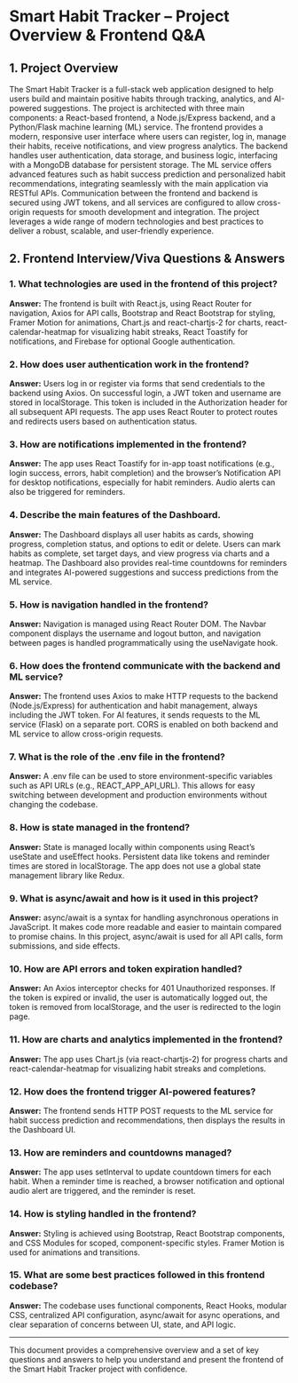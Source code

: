 # Smart Habit Tracker – Project Overview & Frontend Q&A

## 1. Project Overview

The Smart Habit Tracker is a full-stack web application designed to help users build and maintain positive habits through tracking, analytics, and AI-powered suggestions. The project is architected with three main components: a React-based frontend, a Node.js/Express backend, and a Python/Flask machine learning (ML) service. The frontend provides a modern, responsive user interface where users can register, log in, manage their habits, receive notifications, and view progress analytics. The backend handles user authentication, data storage, and business logic, interfacing with a MongoDB database for persistent storage. The ML service offers advanced features such as habit success prediction and personalized habit recommendations, integrating seamlessly with the main application via RESTful APIs. Communication between the frontend and backend is secured using JWT tokens, and all services are configured to allow cross-origin requests for smooth development and integration. The project leverages a wide range of modern technologies and best practices to deliver a robust, scalable, and user-friendly experience.

## 2. Frontend Interview/Viva Questions & Answers

### 1. **What technologies are used in the frontend of this project?**
**Answer:** The frontend is built with React.js, using React Router for navigation, Axios for API calls, Bootstrap and React Bootstrap for styling, Framer Motion for animations, Chart.js and react-chartjs-2 for charts, react-calendar-heatmap for visualizing habit streaks, React Toastify for notifications, and Firebase for optional Google authentication.

### 2. **How does user authentication work in the frontend?**
**Answer:** Users log in or register via forms that send credentials to the backend using Axios. On successful login, a JWT token and username are stored in localStorage. This token is included in the Authorization header for all subsequent API requests. The app uses React Router to protect routes and redirects users based on authentication status.

### 3. **How are notifications implemented in the frontend?**
**Answer:** The app uses React Toastify for in-app toast notifications (e.g., login success, errors, habit completion) and the browser’s Notification API for desktop notifications, especially for habit reminders. Audio alerts can also be triggered for reminders.

### 4. **Describe the main features of the Dashboard.**
**Answer:** The Dashboard displays all user habits as cards, showing progress, completion status, and options to edit or delete. Users can mark habits as complete, set target days, and view progress via charts and a heatmap. The Dashboard also provides real-time countdowns for reminders and integrates AI-powered suggestions and success predictions from the ML service.

### 5. **How is navigation handled in the frontend?**
**Answer:** Navigation is managed using React Router DOM. The Navbar component displays the username and logout button, and navigation between pages is handled programmatically using the useNavigate hook.

### 6. **How does the frontend communicate with the backend and ML service?**
**Answer:** The frontend uses Axios to make HTTP requests to the backend (Node.js/Express) for authentication and habit management, always including the JWT token. For AI features, it sends requests to the ML service (Flask) on a separate port. CORS is enabled on both backend and ML service to allow cross-origin requests.

### 7. **What is the role of the .env file in the frontend?**
**Answer:** A .env file can be used to store environment-specific variables such as API URLs (e.g., REACT_APP_API_URL). This allows for easy switching between development and production environments without changing the codebase.

### 8. **How is state managed in the frontend?**
**Answer:** State is managed locally within components using React’s useState and useEffect hooks. Persistent data like tokens and reminder times are stored in localStorage. The app does not use a global state management library like Redux.

### 9. **What is async/await and how is it used in this project?**
**Answer:** async/await is a syntax for handling asynchronous operations in JavaScript. It makes code more readable and easier to maintain compared to promise chains. In this project, async/await is used for all API calls, form submissions, and side effects.

### 10. **How are API errors and token expiration handled?**
**Answer:** An Axios interceptor checks for 401 Unauthorized responses. If the token is expired or invalid, the user is automatically logged out, the token is removed from localStorage, and the user is redirected to the login page.

### 11. **How are charts and analytics implemented in the frontend?**
**Answer:** The app uses Chart.js (via react-chartjs-2) for progress charts and react-calendar-heatmap for visualizing habit streaks and completions.

### 12. **How does the frontend trigger AI-powered features?**
**Answer:** The frontend sends HTTP POST requests to the ML service for habit success prediction and recommendations, then displays the results in the Dashboard UI.

### 13. **How are reminders and countdowns managed?**
**Answer:** The app uses setInterval to update countdown timers for each habit. When a reminder time is reached, a browser notification and optional audio alert are triggered, and the reminder is reset.

### 14. **How is styling handled in the frontend?**
**Answer:** Styling is achieved using Bootstrap, React Bootstrap components, and CSS Modules for scoped, component-specific styles. Framer Motion is used for animations and transitions.

### 15. **What are some best practices followed in this frontend codebase?**
**Answer:** The codebase uses functional components, React Hooks, modular CSS, centralized API configuration, async/await for async operations, and clear separation of concerns between UI, state, and API logic.

---

This document provides a comprehensive overview and a set of key questions and answers to help you understand and present the frontend of the Smart Habit Tracker project with confidence. 